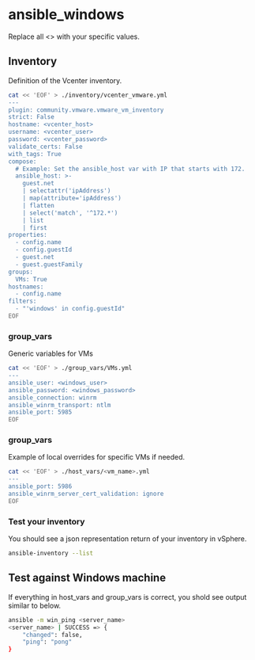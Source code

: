 # ansible_windows

Replace all <> with your specific values.

## Inventory
Definition of the Vcenter inventory.
```bash
cat << 'EOF' > ./inventory/vcenter_vmware.yml
---
plugin: community.vmware.vmware_vm_inventory
strict: False
hostname: <vcenter_host>
username: <vcenter_user>
password: <vcenter_password>
validate_certs: False
with_tags: True
compose:
  # Example: Set the ansible_host var with IP that starts with 172.
  ansible_host: >-
    guest.net
    | selectattr('ipAddress')
    | map(attribute='ipAddress')
    | flatten
    | select('match', '^172.*')
    | list
    | first
properties:
  - config.name
  - config.guestId
  - guest.net
  - guest.guestFamily
groups:
  VMs: True
hostnames:
  - config.name
filters:
  - "'windows' in config.guestId"
EOF
```

### group_vars
Generic variables for VMs
```bash
cat << 'EOF' > ./group_vars/VMs.yml
---
ansible_user: <windows_user>
ansible_password: <windows_password>
ansible_connection: winrm
ansible_winrm_transport: ntlm
ansible_port: 5985
EOF
```

### group_vars
Example of local overrides for specific VMs if needed.
```bash
cat << 'EOF' > ./host_vars/<vm_name>.yml
---
ansible_port: 5986
ansible_winrm_server_cert_validation: ignore
EOF
```

### Test your inventory
You should see a json representation return of your inventory in vSphere.
```bash
ansible-inventory --list
```

## Test against Windows machine
If everything in host_vars and group_vars is correct, you shold see output similar to below.
```bash
ansible -m win_ping <server_name>
<server_name> | SUCCESS => {
    "changed": false,
    "ping": "pong"
}
```
